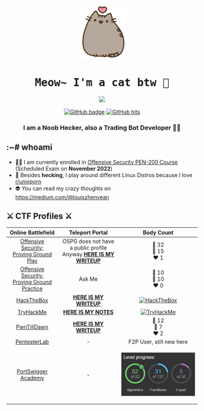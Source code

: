 <p align="center">
  <img src="kitten.png">
</p>

<h1 align="center">
  <samp>
    <b>
      Meow~ I'm a cat btw 🐾
    </b>
  </samp>
</h1>
  
<p align="center">
  <img src = "https://github-readme-stats.vercel.app/api?username=zyairelai&show_icons=true&hide_border=true&theme=graywhite&include_all_commits=true&count_private=true" width = 460>
</p>
<p align="center">
  <a href="https://github.com/zyairelai?tab=repositories" target="_blank">
    <img src="https://img.shields.io/github/followers/zyairelai?color=green&logo=Github" alt="GitHub badge" /></a>
  <a href="https://github.com/zyairelai" target="_blank"><img alt="GitHub hits" src="https://img.shields.io/github/last-commit/zyairelai/zyairelai?label=profile%20updated&style=flat-square"></a>
</p>

<h3 align="center">I am a Noob Hecker, also a Trading Bot Developer 👨‍💻</h3>

## :~# whoami
- 👨‍💻 I am currently enrolled in [Offensive Security PEN-200 Course](https://www.offensive-security.com/pwk-oscp/) (Scheduled Exam on **November 2022**)
- 🔮 Besides **hecking**, I play around different Linux Distros because I love [r/unixporn](https://www.reddit.com/r/unixporn/)
- 👽 You can read my crazy thoughts on https://medium.com/@louiszhenyean 

## ⚔️ CTF Profiles ⚔️

<div align="center">
  
| Online Battlefield | Teleport Portal | Body Count | 
|:---:|:---:|:---:|
| [Offensive Security: <br> Proving Ground Play](https://www.offensive-security.com/labs/) | OSPG does not have a public profile <br> Anyway [**HERE IS MY WRITEUP**](https://zyaire.notion.site/Proving-Grounds-Play-c1ad519dab414c9e94afcbf446dc1b39) | 💚 32 <br> 🧡 15 <br> ❤️ 1 |
| [Offensive Security: <br> Proving Ground Practice](https://www.offensive-security.com/labs/) | Ask Me | 💚 10 <br> 🧡 10 <br> ❤️ 0 <br> |
| [HackTheBox](https://app.hackthebox.com/profile/223593) | [**HERE IS MY WRITEUP**](https://zyaire.notion.site/Machines-9af09b80647448bd8a37da871bc7fecf) | <a href="https://www.hackthebox.eu/profile/223593"><img src="http://www.hackthebox.eu/badge/image/223593" alt="HackTheBox"></a> |
| [TryHackMe](https://tryhackme.com/p/Zyaire) | [**HERE IS MY NOTES**](https://zyaire.notion.site/TryHackMe-a88bfec02bb8444f9c80a4a2a8c17a93) | <a href="https://tryhackme.com/p/Zyaire"><img src="https://tryhackme-badges.s3.amazonaws.com/Zyaire.png?4" alt="TryHackMe"></a> |
| [PwnTillDawn](https://online.pwntilldawn.com/Achievements/3175) | [**HERE IS MY WRITEUP**](https://zyaire.notion.site/PwnTillDawn-ad8f085a4a914bee9c62779d94896698) | 💚 12 <br> 🧡 7 <br> ❤️ 2 |
| [PentesterLab]( https://pentesterlab.com/profile/Zyaire) | - | F2P User, still new here |
| [PortSwigger Academy](https://portswigger.net/web-security/all-labs) | - | <p align="center"> <img src="PortSwigger.jpg"> </p> |


</div>
